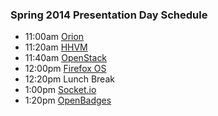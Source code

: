 ### Spring 2014 Presentation Day Schedule

 - 11:00am [Orion](../spring2014/orion.html)
 - 11:20am [HHVM](../spring2014/hhvm.html)
 - 11:40am [OpenStack](../spring2014/openstack.html)
 - 12:00pm [Firefox OS](../spring2014/firefoxOS.html)
 - 12:20pm Lunch Break
 - 1:00pm [Socket.io](../spring2014/socketio.html)
 - 1:20pm [OpenBadges](../spring2014/openbadges.html)


